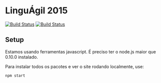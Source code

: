 LinguÁgil 2015
============
[![Build Status](https://drone.io/github.com/linguagil/2015.linguagil.com.br/status.png)](https://drone.io/github.com/linguagil/2015.linguagil.com.br/latest)
[![Build Status](https://travis-ci.org/linguagil/2015.linguagil.com.br.png)](https://travis-ci.org/linguagil/2015.linguagil.com.br)

## Setup

Estamos usando ferramentas javascript. É preciso ter o node.js maior que 0.10.0 instalado.

Para instalar todos os pacotes e ver o site rodando localmente, use:

```
npm start
```
